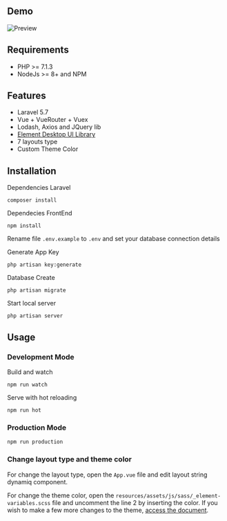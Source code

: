 ## Demo

![Preview](screenshot.jpg)

## Requirements

- PHP >= 7.1.3
- NodeJs >= 8+ and NPM

## Features

- Laravel 5.7
- Vue + VueRouter + Vuex
- Lodash, Axios and JQuery lib
- [Element Desktop UI Library](https://element.eleme.io)
- 7 layouts type
- Custom Theme Color

## Installation

Dependencies Laravel
```
composer install
```

Dependecies FrontEnd
```
npm install
```

Rename file `.env.example` to `.env` and set your database connection details

Generate App Key
```
php artisan key:generate
```

Database Create
```
php artisan migrate
```

Start local server
```
php artisan server
```

## Usage

### Development Mode

Build and watch
```
npm run watch
```

Serve with hot reloading
```
npm run hot
```

### Production Mode

```
npm run production
```

### Change layout type and theme color

For change the layout type, open the `App.vue` file and edit layout string dynamiq component.

For change the theme color, open the `resources/assets/js/sass/_element-variables.scss` file and uncomment the line 2 by inserting the color. 
If you wish to make a few more changes to the theme, [access the document](https://element.eleme.io/#/en-US/component/custom-theme). 

